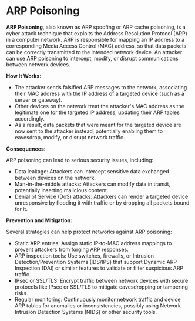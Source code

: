# ARP Poisoning

**ARP Poisoning**, also known as ARP spoofing or ARP cache poisoning, is a cyber attack technique that exploits the Address Resolution Protocol (ARP) in a computer network. ARP is responsible for mapping an IP address to a corresponding Media Access Control (MAC) address, so that data packets can be correctly transmitted to the intended network device. An attacker can use ARP poisoning to intercept, modify, or disrupt communications between network devices.

**How It Works:**

- The attacker sends falsified ARP messages to the network, associating their MAC address with the IP address of a targeted device (such as a server or gateway).
- Other devices on the network treat the attacker's MAC address as the legitimate one for the targeted IP address, updating their ARP tables accordingly.
- As a result, data packets that were meant for the targeted device are now sent to the attacker instead, potentially enabling them to eavesdrop, modify, or disrupt network traffic.

**Consequences:**

ARP poisoning can lead to serious security issues, including:

- Data leakage: Attackers can intercept sensitive data exchanged between devices on the network.
- Man-in-the-middle attacks: Attackers can modify data in transit, potentially inserting malicious content.
- Denial of Service (DoS) attacks: Attackers can render a targeted device unresponsive by flooding it with traffic or by dropping all packets bound for it.

**Prevention and Mitigation:**

Several strategies can help protect networks against ARP poisoning:

- Static ARP entries: Assign static IP-to-MAC address mappings to prevent attackers from forging ARP responses.
- ARP inspection tools: Use switches, firewalls, or Intrusion Detection/Prevention Systems (IDS/IPS) that support Dynamic ARP Inspection (DAI) or similar features to validate or filter suspicious ARP traffic.
- IPsec or SSL/TLS: Encrypt traffic between network devices with secure protocols like IPsec or SSL/TLS to mitigate eavesdropping or tampering risks.
- Regular monitoring: Continuously monitor network traffic and device ARP tables for anomalies or inconsistencies, possibly using Network Intrusion Detection Systems (NIDS) or other security tools.